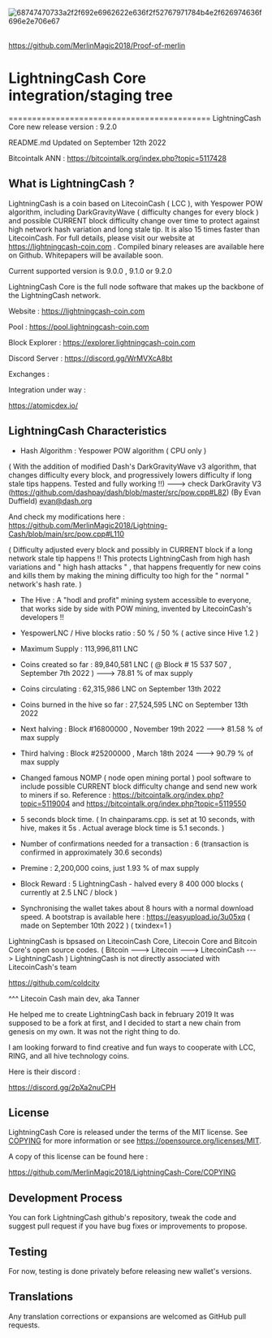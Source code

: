 <img src="https://i.ibb.co/3rvpw0v/68747470733a2f2f692e6962622e636f2f52767971784b4e2f626974636f696e2e706e67.png" alt="68747470733a2f2f692e6962622e636f2f52767971784b4e2f626974636f696e2e706e67" border="0"></a><br /><a target='_blank' href='https://imgbb.com/'></a><br />

https://github.com/MerlinMagic2018/Proof-of-merlin

# LightningCash Core integration/staging tree
===========================================
LightningCash Core new release version : 9.2.0

README.md Updated on September 12th 2022


Bitcointalk ANN : https://bitcointalk.org/index.php?topic=5117428


What is LightningCash ?
----------------------

LightningCash is a coin based on LitecoinCash ( LCC ), with Yespower POW algorithm, including DarkGravityWave ( difficulty changes for every block ) and possible CURRENT block difficulty change over time to protect against high network hash variation and long stale tip. It is also 15 times faster than LitecoinCash. For full details, please visit our website at https://lightningcash-coin.com . Compiled binary releases are available here on Github.
Whitepapers will be available soon.

Current supported version is 9.0.0 , 9.1.0 or 9.2.0

LightningCash Core is the full node software that makes up the backbone of the LightningCash network.


Website : https://lightningcash-coin.com

Pool : https://pool.lightningcash-coin.com

Block Explorer : https://explorer.lightningcash-coin.com

Discord Server : https://discord.gg/WrMVXcA8bt


Exchanges : 

Integration under way : 

https://atomicdex.io/  





LightningCash Characteristics
---------------------------------------------------------------------------


- Hash Algorithm : Yespower POW algorithm    ( CPU only )

( With the addition of modified Dash's DarkGravityWave v3 algorithm, that changes difficulty every block, and progressively lowers difficulty if long stale tips happens. Tested and fully working !!) ---> check DarkGravity V3 (https://github.com/dashpay/dash/blob/master/src/pow.cpp#L82) (By Evan Duffield)
 <evan@dash.org>

And check my modifications here :        https://github.com/MerlinMagic2018/Lightning-Cash/blob/main/src/pow.cpp#L110

( Difficulty adjusted every block and possibly in CURRENT block if a long network stale tip happens !! This protects LightningCash from high hash variations and " high hash attacks " , that happens frequently for new coins and kills them by making the mining difficulty too high for the " normal " network's hash rate. )


- The Hive : A "hodl and profit" mining system accessible to everyone, that works side by side with POW mining, invented by LitecoinCash's developers !!

- YespowerLNC / Hive blocks ratio : 50 % / 50 % ( active since Hive 1.2 )

- Maximum Supply : 113,996,811 LNC 

- Coins created so far : 89,840,581 LNC ( @ Block # 15 537 507 , September 7th 2022 ) ---> 78.81 % of max supply

- Coins circulating : 62,315,986 LNC  on September 13th 2022

- Coins burned in the hive so far : 27,524,595 LNC  on September 13th 2022 

- Next halving : Block #16800000 , November 19th 2022 ---> 81.58 % of max supply

- Third halving : Block #25200000 , March 18th 2024 ---> 90.79 % of max supply

- Changed famous NOMP ( node open mining portal ) pool software to include possible CURRENT block difficulty change and send new work to miners if so.
Reference : https://bitcointalk.org/index.php?topic=5119004   and  https://bitcointalk.org/index.php?topic=5119550

- 5 seconds block time. ( In chainparams.cpp. is set at 10 seconds, with hive, makes it 5s . Actual average block time is 5.1 seconds. )

- Number of confirmations needed for a transaction : 6  (transaction is confirmed in approximately 30.6 seconds)

- Premine : 2,200,000 coins, just 1.93 % of max supply

- Block Reward : 5 LightningCash - halved every 8 400 000 blocks ( currently at 2.5 LNC / block ) 

- Synchronising the wallet takes about 8 hours with a normal download speed.
  A bootstrap is available here : https://easyupload.io/3u05xq ( made on September 10th 2022 ) ( txindex=1 )



LightningCash is bpsased on LitecoinCash Core, Litecoin Core and Bitcoin Core's open source codes.
( Bitcoin ---> Litecoin ---> LitecoinCash ---> LightningCash )
LightningCash is not directly associated with LitecoinCash's team

https://github.com/coldcity

^^^ Litecoin Cash main dev, aka Tanner

He helped me to create LightningCash back in february 2019
It was supposed to be a fork at first, and I decided to start a new chain from genesis on my own.
It was not the right thing to do.

I am looking forward to find creative and fun ways to cooperate with LCC, RING, and all hive technology coins.

Here is their discord :

https://discord.gg/2pXa2nuCPH


License
-------

LightningCash Core is released under the terms of the MIT license. See [COPYING](COPYING) for more
information or see https://opensource.org/licenses/MIT.

A copy of this license can be found here :

https://github.com/MerlinMagic2018/LightningCash-Core/COPYING


Development Process
-------------------

You can fork LightningCash github's repository, tweak the code and suggest pull request if you have bug fixes or improvements to propose.

Testing
-------

For now, testing is done privately before releasing new wallet's versions.

Translations
------------

Any translation corrections or expansions are welcomed as GitHub pull requests.
